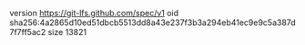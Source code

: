 version https://git-lfs.github.com/spec/v1
oid sha256:4a2865d10ed51dbcb5513dd8a43e237f3b3a294eb41ec9e9c5a387d7f7ff5ac2
size 13821
